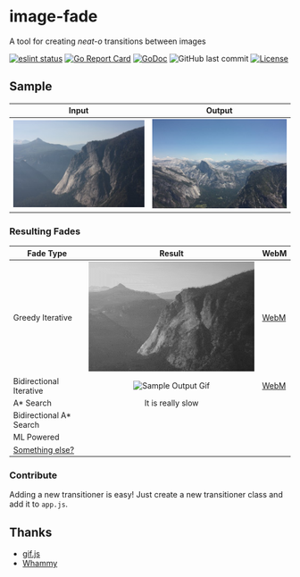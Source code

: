 # image-fade

A tool for creating *neat-o* transitions between images

[![eslint status](https://github.com/aarich/image-fade/workflows/eslint/badge.svg)](https://github.com/aarich/image-fade/actions)
[![Go Report Card](https://goreportcard.com/badge/github.com/aarich/image-fade)](https://goreportcard.com/report/github.com/aarich/image-fade)
[![GoDoc](https://godoc.org/github.com/aarich/image-fade/cmd/image-fade?status.svg)](https://godoc.org/github.com/aarich/image-fade/cmd/image-fade)
![GitHub last commit](https://img.shields.io/github/last-commit/aarich/image-fade)
[![License](https://img.shields.io/github/license/aarich/image-fade)](https://github.com/aarich/image-fade/blob/master/LICENSE)

## Sample

| Input     | Output  |
| ---       | --- |
| ![Input](/images/t1.jpg) | ![Output](/images/t2.jpg) |

### Resulting Fades

| Fade Type | Result | WebM |
| ---       |:---:| --- |
| Greedy Iterative | ![Sample Output Gif](/samples/sample1.gif) | [WebM](https://github.mrarich.com/samples/sample1.webm) |
| Bidirectional Iterative | ![Sample Output Gif](/samples/bd1.gif) | [WebM](https://github.mrarich.com/samples/bd1.webm) |
| A* Search | It is really slow | |
| Bidirectional A* Search |  | |
| ML Powered |  | |
| [Something else?](https://github.com/aarich/image-fade/fork) |  | |

### Contribute

Adding a new transitioner is easy! Just create a new transitioner class and add it to `app.js`.

## Thanks

* [gif.js](https://github.com/jnordberg/gif.js)
* [Whammy](https://github.com/antimatter15/whammy)
